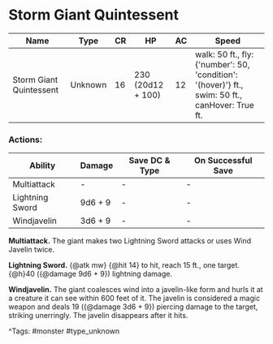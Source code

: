 # Storm Giant Quintessent

| Name | Type | CR | HP | AC | Speed |
|------|------|----|----|----|-------|
| Storm Giant Quintessent | Unknown | 16 | 230 (20d12 + 100) | 12 | walk: 50 ft., fly: {'number': 50, 'condition': '(hover)'} ft., swim: 50 ft., canHover: True ft. |

### Actions:

| Ability | Damage | Save DC & Type | On Successful Save |
|---------|--------|----------------|--------------------|
| Multiattack | - | - | - |
| Lightning Sword | 9d6 + 9 | - | - |
| Windjavelin | 3d6 + 9 | - | - |


**Multiattack.** The giant makes two Lightning Sword attacks or uses Wind Javelin twice.

**Lightning Sword.** {@atk mw} {@hit 14} to hit, reach 15 ft., one target. {@h}40 ({@damage 9d6 + 9}) lightning damage.

**Windjavelin.** The giant coalesces wind into a javelin-like form and hurls it at a creature it can see within 600 feet of it. The javelin is considered a magic weapon and deals 19 ({@damage 3d6 + 9}) piercing damage to the target, striking unerringly. The javelin disappears after it hits.

^Tags: #monster #type_unknown